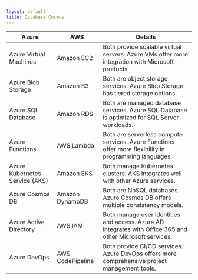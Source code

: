 ```yaml
---
layout: default
title: Database Cosmos
---
```


| Azure                 | AWS                   | Details                                                                                       |
|--------------------------------|--------------------------------|-----------------------------------------------------------------------------------------------|
| Azure Virtual Machines         | Amazon EC2                     | Both provide scalable virtual servers. Azure VMs offer more integration with Microsoft products. |
| Azure Blob Storage             | Amazon S3                      | Both are object storage services. Azure Blob Storage has tiered storage options.               |
| Azure SQL Database             | Amazon RDS                     | Both are managed database services. Azure SQL Database is optimized for SQL Server workloads.  |
| Azure Functions                | AWS Lambda                     | Both are serverless compute services. Azure Functions offer more flexibility in programming languages. |
| Azure Kubernetes Service (AKS) | Amazon EKS                     | Both manage Kubernetes clusters. AKS integrates well with other Azure services.                |
| Azure Cosmos DB                | Amazon DynamoDB                | Both are NoSQL databases. Azure Cosmos DB offers multiple consistency models.                  |
| Azure Active Directory         | AWS IAM                        | Both manage user identities and access. Azure AD integrates with Office 365 and other Microsoft services. |
| Azure DevOps                   | AWS CodePipeline               | Both provide CI/CD services. Azure DevOps offers more comprehensive project management tools.  |
